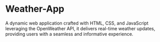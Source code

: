 # Weather-App
A dynamic web application crafted with HTML, CSS, and JavaScript leveraging the OpenWeather API, it delivers real-time weather updates, providing users with a seamless and informative experience.
